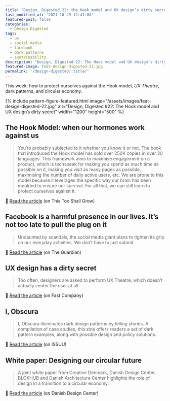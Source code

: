 ```yaml
---
title: "Design, Digested 22: the Hook model and UX design’s dirty secret"
last_modified_at: '2021-10-29 12:41:08'
featured-post: false
categories:
  - Design Digested
tags:
  - ux
  - social media
  - facebook
  - dark patterns
  - sustainability
description: "Design, Digested 22: The Hook model and UX design’s dirty secret"
featured-image: feat-design-digested-22.jpg
permalink: '/design-digested/:title/'
---
```

<p class="lead">This week: how to protect ourselves against the Hook model, <em>UX Theatre</em>, dark patterns, and circular economy.</p>

<!--more-->

{% include pattern-figure-featured.html image="/assets/images/feat-design-digested-22.jpg" alt="Design, Digested #22: The Hook model and UX design’s dirty secret" width="1200" height="500" %}

## The Hook Model: when our hormones work against us

> You’re probably subjected to it whether you know it or not. The book that introduced the Hook model has sold over 250K copies in over 20 languages. This framework aims to maximise engagement on a product, which is techspeak for making you spend as much time as possible on it, making you visit as many pages as possible, maximising the number of daily active users, etc. We are prone to this model because it leverages the specific way our brain has been moulded to ensure our survival. For all that, we can still learn to protect ourselves against it.

<p class="detached">🔗 <a href="https://thistooshallgrow.com/blog/hook-model-hormones">Read the article</a> (on This Too Shall Grow)</p>

## Facebook is a harmful presence in our lives. It’s not too late to pull the plug on it

> Undaunted by scandals, the social media giant plans to tighten its grip on our everyday activities. We don’t have to just submit.

<p class="detached">🔗 <a href="https://www.theguardian.com/commentisfree/2021/oct/06/facebook-scandals-social-media">Read the article</a> (on The Guardian)</p>

## UX design has a dirty secret

> Too often, designers are asked to perform UX Theatre, which doesn’t actually center the user at all.

<p class="detached">🔗 <a href="https://www.fastcompany.com/90686473/ux-design-has-a-dirty-secret\">Read the article</a> (on Fast Company)</p>

## I, Obscura

> I, Obscura illuminates dark design patterns by telling stories. A compilation of case studies, this zine offers readers a set of dark pattern examples, along with possible design and policy solutions.

<p class="detached">🔗 <a href="https://issuu.com/stanforddcsl/docs/dcsl_darkpatternszine_2021\">Read the article</a> (on ISSUU)</p>

## White paper: Designing our circular future

> A joint white paper from Creative Denmark, Danish Design Center, BLOXHUB and Danish Architecture Center highlights the role of design in a transition to a circular economy.

<p class="detached">🔗 <a href="https://ddc.dk/designing-our-circular-future/">Read the article</a> (on Danish Design Center)</p>